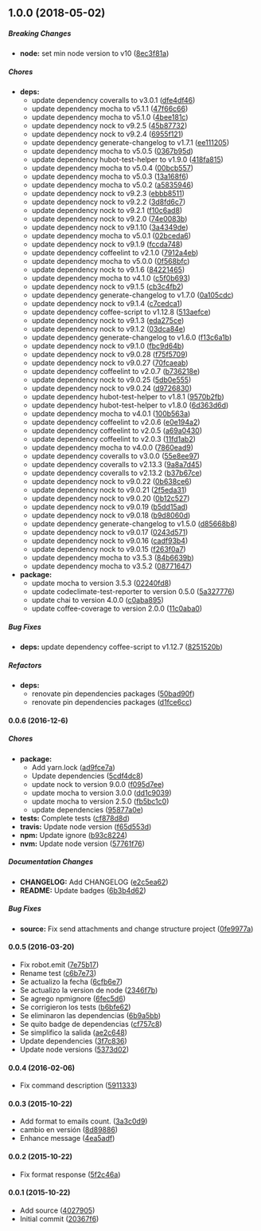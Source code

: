 ## 1.0.0 (2018-05-02)

##### Breaking Changes

* **node:**  set min node version to v10 ([8ec3f81a](https://github.com/lgaticaq/hubot-hesidohackeado/commit/8ec3f81aafe3bbe6a57a892b54529258e87b97ec))

##### Chores

* **deps:**
  *  update dependency coveralls to v3.0.1 ([dfe4df46](https://github.com/lgaticaq/hubot-hesidohackeado/commit/dfe4df466e872566f0a481da72dcb9a7e9c03a4c))
  *  update dependency mocha to v5.1.1 ([47f66c66](https://github.com/lgaticaq/hubot-hesidohackeado/commit/47f66c661334fbd6f2fbb304362e29f15fa5c51b))
  *  update dependency mocha to v5.1.0 ([4bee181c](https://github.com/lgaticaq/hubot-hesidohackeado/commit/4bee181cd16df44227578884fc638f25bbaeb697))
  *  update dependency nock to v9.2.5 ([45b87732](https://github.com/lgaticaq/hubot-hesidohackeado/commit/45b87732ac1bb9ad2cf49969e59bcc4e9e9e4d08))
  *  update dependency nock to v9.2.4 ([6955f121](https://github.com/lgaticaq/hubot-hesidohackeado/commit/6955f12111da63879ab032266a3938775cc68f38))
  *  update dependency generate-changelog to v1.7.1 ([ee111205](https://github.com/lgaticaq/hubot-hesidohackeado/commit/ee111205d4d2b16188a5d5a0f2190693b07d6c3c))
  *  update dependency mocha to v5.0.5 ([0367b95d](https://github.com/lgaticaq/hubot-hesidohackeado/commit/0367b95d5114967084c3f6817c723736d1149bc1))
  *  update dependency hubot-test-helper to v1.9.0 ([418fa815](https://github.com/lgaticaq/hubot-hesidohackeado/commit/418fa8158184467405b81c3bf7786c2f68db04ef))
  *  update dependency mocha to v5.0.4 ([00bcb557](https://github.com/lgaticaq/hubot-hesidohackeado/commit/00bcb557010739a3ace8c60d2506d01cbdbd53e5))
  *  update dependency mocha to v5.0.3 ([13a168f6](https://github.com/lgaticaq/hubot-hesidohackeado/commit/13a168f6c01950f0f8606d69df2ad7d1a30f36ba))
  *  update dependency mocha to v5.0.2 ([a5835946](https://github.com/lgaticaq/hubot-hesidohackeado/commit/a5835946f00d771cd18184e957283b515cbd7374))
  *  update dependency nock to v9.2.3 ([ebbb8511](https://github.com/lgaticaq/hubot-hesidohackeado/commit/ebbb8511e338e2a6dc7d91b8ee885c5e5e1cec60))
  *  update dependency nock to v9.2.2 ([3d8fd6c7](https://github.com/lgaticaq/hubot-hesidohackeado/commit/3d8fd6c7ddee36038cdaf158a5419dbd57a73d7f))
  *  update dependency nock to v9.2.1 ([f10c6ad8](https://github.com/lgaticaq/hubot-hesidohackeado/commit/f10c6ad85a46ad93d182f13e6cbdfd5400c0ba09))
  *  update dependency nock to v9.2.0 ([74e0083b](https://github.com/lgaticaq/hubot-hesidohackeado/commit/74e0083b1476df451ab19d140813b8208047738d))
  *  update dependency nock to v9.1.10 ([3a4349de](https://github.com/lgaticaq/hubot-hesidohackeado/commit/3a4349de9fb9caf742f95a8ea80a75212f405fde))
  *  update dependency mocha to v5.0.1 ([02bceda6](https://github.com/lgaticaq/hubot-hesidohackeado/commit/02bceda60ffcc76b3b6553f2ef688fe180a4e296))
  *  update dependency nock to v9.1.9 ([fccda748](https://github.com/lgaticaq/hubot-hesidohackeado/commit/fccda748e314f1adbabc92aca0537218c6b6fbba))
  *  update dependency coffeelint to v2.1.0 ([7912a4eb](https://github.com/lgaticaq/hubot-hesidohackeado/commit/7912a4eb1ef75feb8cfc627b93f9672dff337ba1))
  *  update dependency mocha to v5.0.0 ([0f568bfc](https://github.com/lgaticaq/hubot-hesidohackeado/commit/0f568bfcde2e1a66dbb182654cca9ff0beee1bf7))
  *  update dependency nock to v9.1.6 ([84221465](https://github.com/lgaticaq/hubot-hesidohackeado/commit/84221465da00d89b7aeb93608d5739b80764f91f))
  *  update dependency mocha to v4.1.0 ([c5f0b693](https://github.com/lgaticaq/hubot-hesidohackeado/commit/c5f0b6937229ee1e3574f0e2d873e991e571be1e))
  *  update dependency nock to v9.1.5 ([cb3c4fb2](https://github.com/lgaticaq/hubot-hesidohackeado/commit/cb3c4fb29cc0ee2e8cf59a6c2c7c4c2a1171a823))
  *  update dependency generate-changelog to v1.7.0 ([0a105cdc](https://github.com/lgaticaq/hubot-hesidohackeado/commit/0a105cdc4c7d9a6d5bd43110e17735d3c117517f))
  *  update dependency nock to v9.1.4 ([c7cedca1](https://github.com/lgaticaq/hubot-hesidohackeado/commit/c7cedca1a6b43ff5226880b47e27110fc71b28b5))
  *  update dependency coffee-script to v1.12.8 ([513aefce](https://github.com/lgaticaq/hubot-hesidohackeado/commit/513aefceb56c1d18e153739441058fa1c0b16713))
  *  update dependency nock to v9.1.3 ([eda275ce](https://github.com/lgaticaq/hubot-hesidohackeado/commit/eda275ceab3466285cad908e00b51f5fb080391d))
  *  update dependency nock to v9.1.2 ([03dca84e](https://github.com/lgaticaq/hubot-hesidohackeado/commit/03dca84eb175e45a2e2ab6473a4d292a862ce64d))
  *  update dependency generate-changelog to v1.6.0 ([f13c6a1b](https://github.com/lgaticaq/hubot-hesidohackeado/commit/f13c6a1bf6a37b682cae295be51ee8ebed4e8170))
  *  update dependency nock to v9.1.0 ([fbc9d64b](https://github.com/lgaticaq/hubot-hesidohackeado/commit/fbc9d64b97f28934a41af180e9f211b16e50a604))
  *  update dependency nock to v9.0.28 ([f75f5709](https://github.com/lgaticaq/hubot-hesidohackeado/commit/f75f5709ec8e56186249cc75f8c7f0c3792eae9d))
  *  update dependency nock to v9.0.27 ([70fcaeab](https://github.com/lgaticaq/hubot-hesidohackeado/commit/70fcaeabe5e43e301da1a1cb30af3dc984533e99))
  *  update dependency coffeelint to v2.0.7 ([b736218e](https://github.com/lgaticaq/hubot-hesidohackeado/commit/b736218ece9ffee47cdb6b13a4175537471f3a15))
  *  update dependency nock to v9.0.25 ([5db0e555](https://github.com/lgaticaq/hubot-hesidohackeado/commit/5db0e555bddc331d4ca9dc2ca41121222ad63d43))
  *  update dependency nock to v9.0.24 ([d9726830](https://github.com/lgaticaq/hubot-hesidohackeado/commit/d9726830b986096c6e015edd463825c31186fdcf))
  *  update dependency hubot-test-helper to v1.8.1 ([9570b2fb](https://github.com/lgaticaq/hubot-hesidohackeado/commit/9570b2fba59f8016bc2c27d75e06d68e85a84eaa))
  *  update dependency hubot-test-helper to v1.8.0 ([6d363d6d](https://github.com/lgaticaq/hubot-hesidohackeado/commit/6d363d6defaabe009141ee7328d7380f4fda828c))
  *  update dependency mocha to v4.0.1 ([100b563a](https://github.com/lgaticaq/hubot-hesidohackeado/commit/100b563a60fd39890727c7c62a5bfe8e7e4c71c0))
  *  update dependency coffeelint to v2.0.6 ([e0e194a2](https://github.com/lgaticaq/hubot-hesidohackeado/commit/e0e194a21dd230939078c63e10a7132f24c8ab1c))
  *  update dependency coffeelint to v2.0.5 ([a69a0430](https://github.com/lgaticaq/hubot-hesidohackeado/commit/a69a04301a1de0e0ddd08099b311e532e976f64a))
  *  update dependency coffeelint to v2.0.3 ([11fd1ab2](https://github.com/lgaticaq/hubot-hesidohackeado/commit/11fd1ab2431fc09b5aa6614eae653a78900787f7))
  *  update dependency mocha to v4.0.0 ([7860ead9](https://github.com/lgaticaq/hubot-hesidohackeado/commit/7860ead98231c004badd7438d75aea063b5be193))
  *  update dependency coveralls to v3.0.0 ([55e8ee97](https://github.com/lgaticaq/hubot-hesidohackeado/commit/55e8ee97f40971319c33d54e056fc6489756f1bf))
  *  update dependency coveralls to v2.13.3 ([9a8a7d45](https://github.com/lgaticaq/hubot-hesidohackeado/commit/9a8a7d45847168adbc885da21a124a8328fedc6f))
  *  update dependency coveralls to v2.13.2 ([b37b67ce](https://github.com/lgaticaq/hubot-hesidohackeado/commit/b37b67ce67a1b461d58c36cbe7ecf3a782311656))
  *  update dependency nock to v9.0.22 ([0b638ce6](https://github.com/lgaticaq/hubot-hesidohackeado/commit/0b638ce6953aefad19a9e114dd2468360ff63c70))
  *  update dependency nock to v9.0.21 ([2f5eda31](https://github.com/lgaticaq/hubot-hesidohackeado/commit/2f5eda3105101b063100618aab0e6c6f8d135cbe))
  *  update dependency nock to v9.0.20 ([0b12c527](https://github.com/lgaticaq/hubot-hesidohackeado/commit/0b12c527f838bb13a5989860e763d47c6841c2c9))
  *  update dependency nock to v9.0.19 ([b5dd15ad](https://github.com/lgaticaq/hubot-hesidohackeado/commit/b5dd15ad459d2f50c29fc804d5fa95d2c424b497))
  *  update dependency nock to v9.0.18 ([b9d8060d](https://github.com/lgaticaq/hubot-hesidohackeado/commit/b9d8060d9be2c6dfa83370f69b905162439ffe9c))
  *  update dependency generate-changelog to v1.5.0 ([d85668b8](https://github.com/lgaticaq/hubot-hesidohackeado/commit/d85668b8c010f0413d09cc74a03259add24f73d7))
  *  update dependency nock to v9.0.17 ([0243d571](https://github.com/lgaticaq/hubot-hesidohackeado/commit/0243d57195f10173c51f71b5876f8029e390949f))
  *  update dependency nock to v9.0.16 ([cadf93b4](https://github.com/lgaticaq/hubot-hesidohackeado/commit/cadf93b418f023b5c8885974172c9ce7f539d01d))
  *  update dependency nock to v9.0.15 ([f263f0a7](https://github.com/lgaticaq/hubot-hesidohackeado/commit/f263f0a7d5ef94c03977b800554d5e6267a36dca))
  *  update dependency mocha to v3.5.3 ([84b6639b](https://github.com/lgaticaq/hubot-hesidohackeado/commit/84b6639b42ec25da979be413f815e2df02a351e4))
  *  update dependency mocha to v3.5.2 ([08771647](https://github.com/lgaticaq/hubot-hesidohackeado/commit/0877164709b70dba8661d66c7a920c03faa879f0))
* **package:**
  *  update mocha to version 3.5.3 ([02240fd8](https://github.com/lgaticaq/hubot-hesidohackeado/commit/02240fd8623d580a7583d7dc698a03b3260afc27))
  *  update codeclimate-test-reporter to version 0.5.0 ([5a327776](https://github.com/lgaticaq/hubot-hesidohackeado/commit/5a327776e96912a8dcff640f645408dd7756805e))
  *  update chai to version 4.0.0 ([c0aba895](https://github.com/lgaticaq/hubot-hesidohackeado/commit/c0aba8954d21ad9227a6cbcadb0e716e97ca24ab))
  *  update coffee-coverage to version 2.0.0 ([11c0aba0](https://github.com/lgaticaq/hubot-hesidohackeado/commit/11c0aba0f65a5a0a9826e755edd9a14b8ef1cee2))

##### Bug Fixes

* **deps:**  update dependency coffee-script to v1.12.7 ([8251520b](https://github.com/lgaticaq/hubot-hesidohackeado/commit/8251520b8716742da32009ee4221dd5770f02e74))

##### Refactors

* **deps:**
  *  renovate pin dependencies packages ([50bad90f](https://github.com/lgaticaq/hubot-hesidohackeado/commit/50bad90f515de841d58e00883c8f655bc5be00de))
  *  renovate pin dependencies packages ([d1fce6cc](https://github.com/lgaticaq/hubot-hesidohackeado/commit/d1fce6ccceba73a3d68cbf89921e83169a7e9923))

#### 0.0.6 (2016-12-6)

##### Chores

* **package:**
  * Add yarn.lock ([ad9fce7a](https://github.com/lgaticaq/hubot-hesidohackeado/commit/ad9fce7a4afdad7d60e3c5a744217cf7c38037cf))
  * Update dependencies ([5cdf4dc8](https://github.com/lgaticaq/hubot-hesidohackeado/commit/5cdf4dc81a11517206196351617d68b4ca843e23))
  * update nock to version 9.0.0 ([f095d7ee](https://github.com/lgaticaq/hubot-hesidohackeado/commit/f095d7ee433fcc5c3bd350c7ada65a2953e023bc))
  * update mocha to version 3.0.0 ([dd1c9039](https://github.com/lgaticaq/hubot-hesidohackeado/commit/dd1c903928f28c2939fc972604cb24590ce004d7))
  * update mocha to version 2.5.0 ([fb5bc1c0](https://github.com/lgaticaq/hubot-hesidohackeado/commit/fb5bc1c0120a9568710a02bad74dae5558bfd5cf))
  * update dependencies ([95877a0e](https://github.com/lgaticaq/hubot-hesidohackeado/commit/95877a0edd192a166b6fdc29eccebef84fa3d82e))
* **tests:** Complete tests ([cf878d8d](https://github.com/lgaticaq/hubot-hesidohackeado/commit/cf878d8d38c324c47af8e4f802cc9ecf791c0994))
* **travis:** Update node version ([f65d553d](https://github.com/lgaticaq/hubot-hesidohackeado/commit/f65d553dbb37e8ceedc86d3e35aedc2730120225))
* **npm:** Update ignore ([b93c8224](https://github.com/lgaticaq/hubot-hesidohackeado/commit/b93c82247d1b500488384db4e1a0c96deba8fe97))
* **nvm:** Update node version ([57761f76](https://github.com/lgaticaq/hubot-hesidohackeado/commit/57761f76b95aaebac42fabb29d77620d5b51b84a))

##### Documentation Changes

* **CHANGELOG:** Add CHANGELOG ([e2c5ea62](https://github.com/lgaticaq/hubot-hesidohackeado/commit/e2c5ea625f37441b43f9b04fd5edfbd95de7ff54))
* **README:** Update badges ([6b3b4d62](https://github.com/lgaticaq/hubot-hesidohackeado/commit/6b3b4d6214eff4c22003dfa9fccbfd1f9ae73c8f))

##### Bug Fixes

* **source:** Fix send attachments and change structure project ([0fe9977a](https://github.com/lgaticaq/hubot-hesidohackeado/commit/0fe9977a4a13718231b08e673fe080e18eddc078))

#### 0.0.5 (2016-03-20)

* Fix robot.emit ([7e75b17](https://github.com/lgaticaq/hubot-hesidohackeado/commit/7e75b17))
* Rename test ([c6b7e73](https://github.com/lgaticaq/hubot-hesidohackeado/commit/c6b7e73))
* Se actualizo la fecha ([6cfb6e7](https://github.com/lgaticaq/hubot-hesidohackeado/commit/6cfb6e7))
* Se actualizo la version de node ([2346f7b](https://github.com/lgaticaq/hubot-hesidohackeado/commit/2346f7b))
* Se agrego npmignore ([6fec5d6](https://github.com/lgaticaq/hubot-hesidohackeado/commit/6fec5d6))
* Se corrigieron los tests ([b6bfe62](https://github.com/lgaticaq/hubot-hesidohackeado/commit/b6bfe62))
* Se eliminaron las dependencias ([6b9a5bb](https://github.com/lgaticaq/hubot-hesidohackeado/commit/6b9a5bb))
* Se quito badge de dependencias ([cf757c8](https://github.com/lgaticaq/hubot-hesidohackeado/commit/cf757c8))
* Se simplifico la salida ([ae2c648](https://github.com/lgaticaq/hubot-hesidohackeado/commit/ae2c648))
* Update dependencies ([3f7c836](https://github.com/lgaticaq/hubot-hesidohackeado/commit/3f7c836))
* Update node versions ([5373d02](https://github.com/lgaticaq/hubot-hesidohackeado/commit/5373d02))

#### 0.0.4 (2016-02-06)

* Fix command description ([5911333](https://github.com/lgaticaq/hubot-hesidohackeado/commit/5911333))

#### 0.0.3 (2015-10-22)

* Add format to emails count. ([3a3c0d9](https://github.com/lgaticaq/hubot-hesidohackeado/commit/3a3c0d9))
* cambio en versión ([8d89886](https://github.com/lgaticaq/hubot-hesidohackeado/commit/8d89886))
* Enhance message ([4ea5adf](https://github.com/lgaticaq/hubot-hesidohackeado/commit/4ea5adf))

#### 0.0.2 (2015-10-22)

* Fix format response ([5f2c46a](https://github.com/lgaticaq/hubot-hesidohackeado/commit/5f2c46a))

#### 0.0.1 (2015-10-22)

* Add source ([4027905](https://github.com/lgaticaq/hubot-hesidohackeado/commit/4027905))
* Initial commit ([20367f6](https://github.com/lgaticaq/hubot-hesidohackeado/commit/20367f6))
